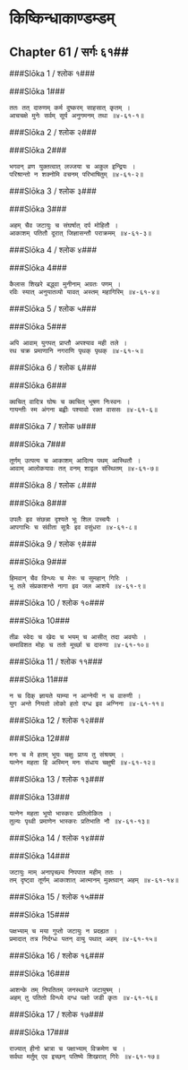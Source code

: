 किष्किन्धाकाण्डम्डम्
===============================


## Chapter 61  / सर्गः ६१##


###Slōka 1 / श्लोक १###


###Slōka 1###


    ततः तत् दारुणम् कर्म दुष्करम् साहसात् कृतम् ।
    आचचक्षे मुनेः सर्वम् सूर्य अनुगमनम् तथा ॥४-६१-१॥


###Slōka 2 / श्लोक २###


###Slōka 2###


    भगवन् व्रण युक्तत्वात् लज्जया च अकुल इन्द्रियः ।
    परिश्रान्तो न शक्नोमि वचनम् परिभाषितुम् ॥४-६१-२॥


###Slōka 3 / श्लोक ३###


###Slōka 3###


    अहम् चैव जटायुः च संघर्षात् दर्प मोहितौ ।
    आकाशम् पतितौ दूरात् जिज्ञासन्तौ पराक्रमम् ॥४-६१-३॥


###Slōka 4 / श्लोक ४###


###Slōka 4###


    कैलास शिखरे बद्ध्वा मुनीनाम् अग्रतः पणम् ।
    रविः स्यात् अनुयातव्यो यावत् अस्तम् महागिरिम् ॥४-६१-४॥


###Slōka 5 / श्लोक ५###


###Slōka 5###


    अपि आवाम् युगपत् प्राप्तौ अपश्याव मही तले ।
    रथ चक्र प्रमाणानि नगराणि पृथक् पृथक् ॥४-६१-५॥


###Slōka 6 / श्लोक ६###


###Slōka 6###


    क्वचित् वादित्र घोषः च क्वचित् भूषण निःस्वनः ।
    गायन्तीः स्म अंगना बह्वीः पश्यावो रक्त वाससः ॥४-६१-६॥


###Slōka 7 / श्लोक ७###


###Slōka 7###


    तूर्णम् उत्पत्य च आकाशम् आदित्य पथम् आस्थितौ ।
    आवाम् आलोकयावः तत् वनम् शाद्वल संस्थितम् ॥४-६१-७॥


###Slōka 8 / श्लोक ८###


###Slōka 8###


    उपलैः इव संछन्ना दृश्यते भूः शिल उच्चयैः ।
    आपगाभिः च संवीता सूत्रैः इव वसुंधरा ॥४-६१-८॥


###Slōka 9 / श्लोक ९###


###Slōka 9###


    हिमवान् चैव विन्ध्यः च मेरुः च सुमहान् गिरिः ।
    भू तले संप्रकाशन्ते नागा इव जल आशये ॥४-६१-९॥


###Slōka 10 / श्लोक १०###


###Slōka 10###


    तीव्रः स्वेदः च खेदः च भयम् च आसीत् तदा अवयोः ।
    समाविशत मोहः च ततो मूर्च्छा च दारुणा ॥४-६१-१०॥


###Slōka 11 / श्लोक ११###


###Slōka 11###


    न च दिक् ज्ञायते याम्या न आग्नेयी न च वारुणी ।
    युग अन्ते नियतो लोको हतो दग्ध इव अग्निना ॥४-६१-११॥


###Slōka 12 / श्लोक १२###


###Slōka 12###


    मनः च मे हतम् भूयः चक्षुः प्राप्य तु संश्रयम् ।
    यत्नेन महता हि अस्मिन् मनः संधाय चक्षुषी ॥४-६१-१२॥


###Slōka 13 / श्लोक १३###


###Slōka 13###


    यत्नेन महता भूयो भास्करः प्रतिलोकितः ।
    तुल्यः पृथ्वी प्रमाणेन भास्करः प्रतिभाति नौ ॥४-६१-१३॥


###Slōka 14 / श्लोक १४###


###Slōka 14###


    जटायुः माम् अनापृच्छ्य निपपात महीम् ततः ।
    तम् दृष्ट्वा तूर्णम् आकाशात् आत्मानम् मुक्तवान् अहम् ॥४-६१-१४॥


###Slōka 15 / श्लोक १५###


###Slōka 15###


    पक्षभ्याम् च मया गुप्तो जटायुः न प्रदह्यत ।
    प्रमादात् तत्र निर्दग्धः पतन् वायु पथात् अहम् ॥४-६१-१५॥


###Slōka 16 / श्लोक १६###


###Slōka 16###


    आशन्के तम् निपतितम् जनस्थाने जटायुषम् ।
    अहम् तु पतितो विन्ध्ये दग्ध पक्षो जडी कृतः ॥४-६१-१६॥


###Slōka 17 / श्लोक १७###


###Slōka 17###


    राज्यात् हीनो भ्रात्रा च पक्षाभ्याम् विक्रमेण च ।
    सर्वथा मर्तुम् एव इच्छन् पतिष्ये शिखरात् गिरेः ॥४-६१-१७॥


